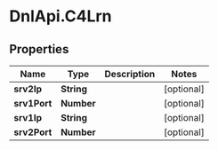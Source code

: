 # DnlApi.C4Lrn

## Properties
Name | Type | Description | Notes
------------ | ------------- | ------------- | -------------
**srv2Ip** | **String** |  | [optional] 
**srv1Port** | **Number** |  | [optional] 
**srv1Ip** | **String** |  | [optional] 
**srv2Port** | **Number** |  | [optional] 


